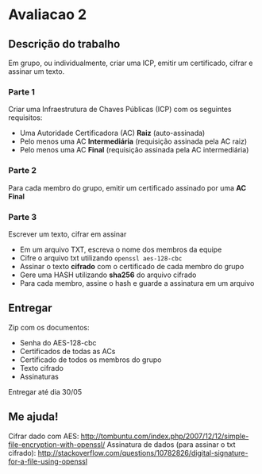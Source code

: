 Avaliacao 2
===========

## Descrição do trabalho
Em grupo, ou individualmente, criar uma ICP, emitir um certificado, cifrar e assinar um texto.

### Parte 1
Criar uma Infraestrutura de Chaves Públicas (ICP) com os seguintes requisitos:
* Uma Autoridade Certificadora (AC) **Raiz** (auto-assinada)
* Pelo menos uma AC **Intermediária** (requisição assinada pela AC raiz)
* Pelo menos uma AC **Final** (requisição assinada pela AC intermediária)

### Parte 2
Para cada membro do grupo, emitir um certificado assinado por uma **AC Final**

### Parte 3
Escrever um texto, cifrar em assinar
* Em um arquivo TXT, escreva o nome dos membros da equipe
* Cifre o arquivo txt utilizando ```openssl aes-128-cbc```
* Assinar o texto **cifrado** com o certificado de cada membro do grupo
 * Gere uma HASH utilizando **sha256** do arquivo cifrado
 * Para cada membro, assine o hash e guarde a assinatura em um arquivo

## Entregar
Zip com os documentos:
* Senha do AES-128-cbc
* Certificados de todas as ACs
* Certificado de todos os membros do grupo
* Texto cifrado
* Assinaturas

Entregar até dia 30/05


## Me ajuda!

Cifrar dado com AES: http://tombuntu.com/index.php/2007/12/12/simple-file-encryption-with-openssl/
Assinatura de dados (para assinar o txt cifrado): http://stackoverflow.com/questions/10782826/digital-signature-for-a-file-using-openssl
